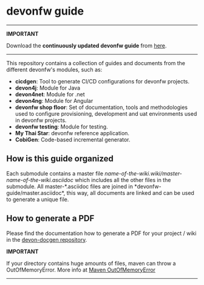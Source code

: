 # devonfw guide

---

**IMPORTANT**

Download the **continuously updated devonfw guide** from [here](https://github.com/devonfw/devonfw-guide/raw/master/devonfw_guide.pdf).

---

This repository contains a collection of guides and documents from the different devonfw's modules, such as:

- **cicdgen**: Tool to generate CI/CD configurations for devonfw projects.
- **devon4j**: Module for Java
- **devon4net**: Module for .net
- **devon4ng**: Module for Angular
- **devonfw shop floor**: Set of documentation, tools and methodologies used to configure provisioning, development and uat environments used in devonfw projects.
- **devonfw testing**: Module for testing.
- **My Thai Star**: devonfw reference application.
- **CobiGen**: Code-based incremental generator.

## How is this guide organized

Each submodule contains a master file _name-of-the-wiki.wiki/master-name-of-the-wiki.asciidoc_ which includes all the other files in the submodule. All master-*.asciidoc files are joined in *devonfw-guide/master.asciidoc\*, this way, all documents are linked and can be used to generate a unique file.

## How to generate a PDF

Please find the documentation how to generate a PDF for your project / wiki in the [devon-docgen repository](https://github.com/devonfw/devon-docgen).

**IMPORTANT**

If your directory contains huge amounts of files, maven can throw a OutOfMemoryError. More info at [Maven OutOfMemoryError](https://cwiki.apache.org/confluence/display/MAVEN/OutOfMemoryError)

---
